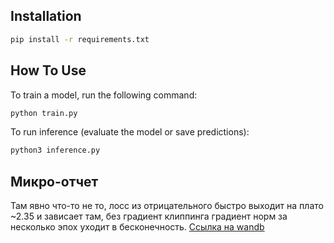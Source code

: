 ## Installation


   ```bash
   pip install -r requirements.txt
   ```


## How To Use

To train a model, run the following command:

```bash
python train.py
```

To run inference (evaluate the model or save predictions):

```bash
python3 inference.py
```

## Микро-отчет

Там явно что-то не то, лосс из отрицательного быстро выходит на плато ~2.35 и зависает там,
без градиент клиппинга градиент норм за несколько эпох уходит в бесконечность.
[Ссылка на wandb](https://wandb.ai/titan_foundation/pytorch_template_asr_example/reports/Untitled-Report--VmlldzoxMDgyMzg0OQ)
